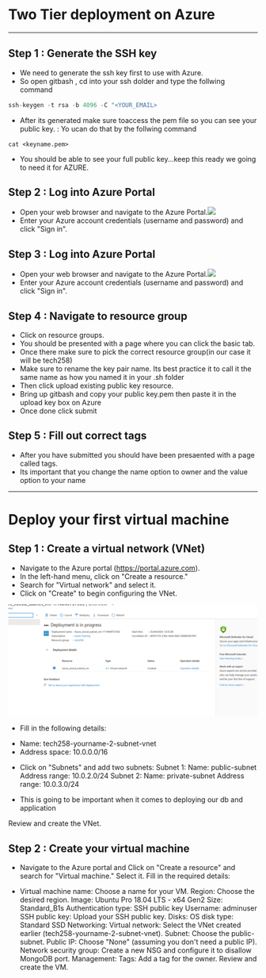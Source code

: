 # Two Tier deployment on Azure 

*******************************************

## Step 1 : Generate the SSH key

* We need to generate the ssh key first to use with Azure. 
* So open gitbash , cd into your ssh dolder and type the follwing command 

```python
ssh-keygen -t rsa -b 4096 -C "<YOUR_EMAIL>
```

* After its generated make sure toaccess the pem file so you can see your public key. : Yo ucan do that by the follwing command 

```
cat <keyname.pem>
```

* You should be able to see your full public key...keep this ready we going to need it for AZURE.

## Step 2 : Log into Azure Portal 

* Open your web browser and navigate to the Azure Portal.![](https://azure.microsoft.com/en-gb/free/search/?ef_id=_k_2a8b609977cc14f1919206b327a52ba3_k_&OCID=AIDcmm3bvqzxp1_SEM__k_2a8b609977cc14f1919206b327a52ba3_k_&msclkid=2a8b609977cc14f1919206b327a52ba3)
* Enter your Azure account credentials (username and password) and click "Sign in".

## Step 3 : Log into Azure Portal 

* Open your web browser and navigate to the Azure Portal.![](https://azure.microsoft.com/en-gb/free/search/?ef_id=_k_2a8b609977cc14f1919206b327a52ba3_k_&OCID=AIDcmm3bvqzxp1_SEM__k_2a8b609977cc14f1919206b327a52ba3_k_&msclkid=2a8b609977cc14f1919206b327a52ba3)
* Enter your Azure account credentials (username and password) and click "Sign in".

## Step 4 : Navigate to resource group 

* Click on resource groups. 
* You should be presented with a page where you can click the basic tab.
*  Once there make sure to pick the correct resource group(in our case it will be tech258)
* Make sure to rename the key pair name. Its best practice it to call it the same name as how you named it in your .sh folder
* Then click upload existing public key resource. 
* Bring up gitbash and copy your public key.pem then paste it in the upload key box on Azure
* Once done click submit 

## Step 5 : Fill out correct tags 

* After you have submitted you should have been presaented with a page called tags.
* Its important that you change the name option to owner and the value option to your name
  

*********************************

# Deploy your first virtual machine 

## Step 1 : Create a virtual network (VNet)

* Navigate to the Azure portal (https://portal.azure.com).
* In the left-hand menu, click on "Create a resource."
* Search for "Virtual network" and select it.
* Click on "Create" to begin configuring the VNet.

![](/images/12.jpg)

* Fill in the following details:
 - Name: tech258-yourname-2-subnet-vnet
 - Address space: 10.0.0.0/16
  
* Click on "Subnets" and add two subnets:
 Subnet 1:
Name: public-subnet
Address range: 10.0.2.0/24
Subnet 2:
Name: private-subnet
Address range: 10.0.3.0/24

* This is going to be important when it comes to deploying our db and application 

Review and create the VNet. 

## Step 2 : Create your virtual machine

* Navigate to the Azure portal and Click on "Create a resource" and search for "Virtual machine." Select it.
Fill in the required details:

* Virtual machine name: Choose a name for your VM.
Region: Choose the desired region.
Image: Ubuntu Pro 18.04 LTS - x64 Gen2
Size: Standard_B1s
Authentication type: SSH public key
Username: adminuser
SSH public key: Upload your SSH public key.
Disks:
OS disk type: Standard SSD
Networking:
Virtual network: Select the VNet created earlier (tech258-yourname-2-subnet-vnet).
Subnet: Choose the public-subnet.
Public IP: Choose "None" (assuming you don't need a public IP).
Network security group: Create a new NSG and configure it to disallow MongoDB port.
Management:
Tags: Add a tag for the owner.
Review and create the VM.
